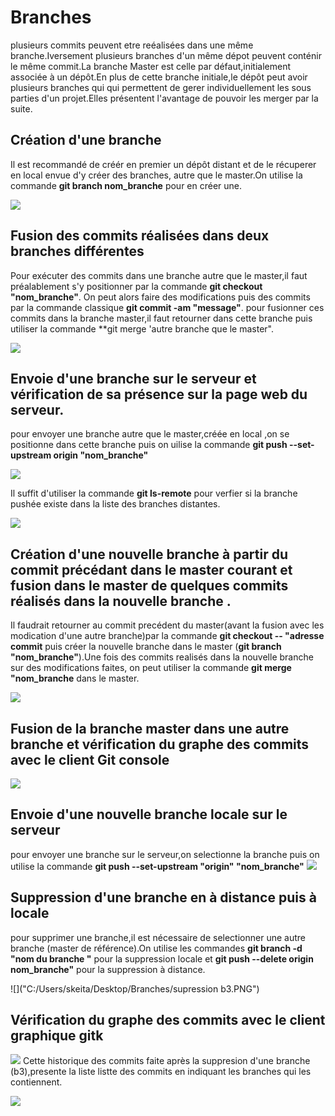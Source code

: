 # Branches
plusieurs commits peuvent etre reéalisées dans une  même branche.Iversement plusieurs branches d'un même dépot  peuvent conténir le même commit.La branche Master est celle par défaut,initialement associée à un dépôt.En plus de cette branche initiale,le dépôt peut avoir plusieurs branches qui qui permettent de gerer individuellement les sous parties d'un projet.Elles présentent l'avantage de pouvoir les merger par la suite.

## Création d'une branche 
Il est recommandé de créér en premier un dépôt distant et de le récuperer en local envue d'y créer des branches, autre que le master.On utilise la commande **git branch nom_branche** pour en créer une.

![](""C:/Users/skeita/Desktop/Branches/creation_branche.PNG")

## Fusion des commits réalisées dans deux branches différentes

Pour exécuter des commits dans une branche autre que le master,il faut préalablement s'y positionner par la commande 
**git checkout "nom_branche"**. On peut alors faire des modifications puis des commits par la commande classique **git commit -am "message"**.
pour fusionner  ces commits dans la branche master,il faut retourner dans cette branche puis utiliser la commande
**git merge 'autre branche que le master".

![]("C:/Users/skeita/Desktop/Branches/comit_branches_b1_merges_branches.PNG")

## Envoie d'une branche sur le serveur et vérification de sa présence sur la page web du serveur.
pour envoyer une branche autre que le master,créée en local ,on se positionne dans cette branche puis on uilise la commande
**git push --set-upstream origin "nom_branche"**

![]("C:/Users/skeita/Desktop/Branches/push_b1.PNG")

Il suffit d'utiliser la commande **git ls-remote** pour verfier si la branche pushée existe dans la liste des branches distantes.

![](""C:/Users/skeita/Desktop/Branches/verication_pushBranche.PNG")

## Création d'une nouvelle branche à partir du commit précédant dans le master courant et fusion dans le master de quelques commits réalisés dans la nouvelle branche . 
Il faudrait retourner au commit precédent du master(avant la fusion avec les modication d'une autre branche)par la commande 
**git checkout -- "adresse commit** puis créer la nouvelle branche dans le master (**git branch "nom_branche"**).Une fois des commits realisés dans la nouvelle branche sur des modifications faites, on peut utiliser la commande **git merge "nom_branche** dans le master.

![](""C:/Users/skeita/Desktop/Branches/b3_merge.PNG")

## Fusion  de la branche  master dans une autre branche et vérification du  graphe des commits avec le client Git console

![](""C:/Users/skeita/Desktop/Branches/larbre_commits_branches")
 

## Envoie d'une nouvelle branche  locale sur le serveur
pour envoyer une branche sur le serveur,on selectionne la branche puis on utilise la commande **git push --set-upstream "origin" "nom_branche"**
![]("C:/Users/skeita/Desktop/Branches/pushb3.PNG")

## Suppression d'une branche en à distance puis à locale
pour supprimer une branche,il est nécessaire de selectionner une autre branche (master de référence).On utilise les commandes **git branch -d "nom du branche "** pour la suppression locale et **git push --delete origin nom_branche"** pour la suppression à distance.

![]("C:/Users/skeita/Desktop/Branches/supression b3.PNG")

## Vérification du  graphe des commits avec le client graphique gitk

![]("C:/Users/skeita/Desktop/Branches/gitk.PNG")
Cette historique des commits faite après la suppresion d'une branche (b3),presente la liste listte des commits en indiquant les branches qui les contiennent.

![]("C:/Users/skeita/Desktop/Branches/fin.PNG")


